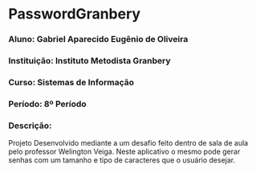 <h1><b>PasswordGranbery</b></h1>
<h3>Aluno: Gabriel Aparecido Eugênio de Oliveira</h3>

<h3>Instituição: Instituto Metodista Granbery</h3>
<h3>Curso: Sistemas de Informação</h3>
<h3>Período: 8º Período</h3>


<h3>Descrição:</h3>
<p> 
  Projeto Desenvolvido mediante a um desafio feito dentro de sala de aula pelo professor Welington Veiga. Neste aplicativo o mesmo pode gerar senhas com um tamanho e tipo de caracteres que o usuário desejar.
</p>
